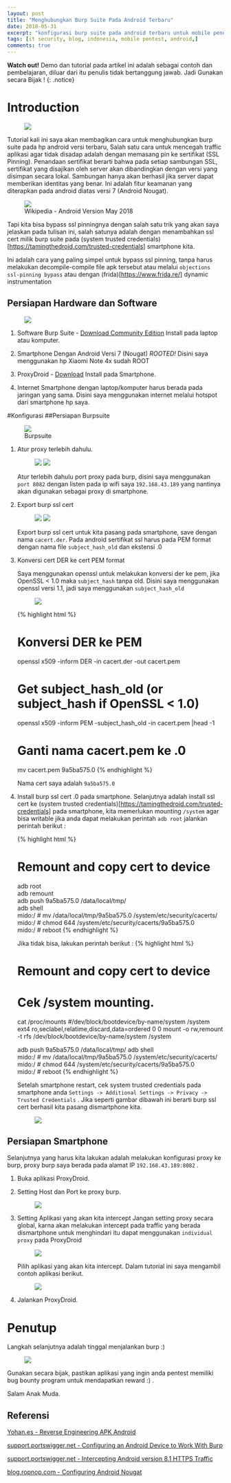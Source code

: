```yaml
---
layout: post
title: "Menghubungkan Burp Suite Pada Android Terbaru"
date: 2018-05-31
excerpt: "konfigurasi burp suite pada android terbaru untuk mobile penetration testing"
tags: [it security, blog, indonesia, mobile pentest, android,]
comments: true
---
```

**Watch out!** Demo dan tutorial pada artikel ini adalah sebagai contoh dan pembelajaran, diluar dari itu penulis tidak bertanggung jawab. Jadi Gunakan secara Bijak !
{: .notice}

# Introduction
<figure>
	<a href="https://appsec-labs.com/wp-content/uploads/2014/06/3-main-mobiles-os-002-280x300.png"><img src="https://appsec-labs.com/wp-content/uploads/2014/06/3-main-mobiles-os-002-280x300.png"></a>
</figure>

Tutorial kali ini saya akan membagikan cara untuk menghubungkan burp suite pada hp android versi terbaru, Salah satu cara untuk mencegah traffic aplikasi agar tidak disadap adalah dengan memasang pin ke sertifikat (SSL Pinning). Penandaan sertifikat berarti bahwa pada setiap sambungan SSL, sertifikat yang disajikan oleh server akan dibandingkan dengan versi yang disimpan secara lokal. Sambungan hanya akan berhasil jika server dapat memberikan identitas yang benar. Ini adalah fitur keamanan yang diterapkan pada android diatas versi 7 (Android Nougat).

<figure>
	<a href="https://en.wikipedia.org/wiki/Android_version_history"><img src="/images/android-version.PNG"></a>
	<figcaption>Wikipedia - Android Version May 2018</figcaption>
</figure>

Tapi kita bisa bypass ssl pinningnya dengan salah satu trik yang akan saya jelaskan pada tulisan ini, salah satunya adalah dengan menambahkan ssl cert milik burp suite pada (system trusted credentials)[https://tamingthedroid.com/trusted-credentials] smartphone kita. 

Ini adalah cara yang paling simpel untuk bypass ssl pinning, tanpa harus melakukan decompile-compile file apk tersebut atau melalui `objections ssl-pinning bypass` atau dengan (frida)[https://www.frida.re/] dynamic instrumentation

## Persiapan Hardware dan Software
<figure>
	<a href="http://www.redcross.org/images/MEDIA_CustomProductCatalog/m21071267_Oregon-SW-Washington-Prepare-Initiative_8824_763x260.jpg"><img src="http://www.redcross.org/images/MEDIA_CustomProductCatalog/m21071267_Oregon-SW-Washington-Prepare-Initiative_8824_763x260.jpg"></a>
</figure>

1. Software Burp Suite - [Download Community Edition](https://portswigger.net/burp/communitydownload)
   Install pada laptop atau komputer.

2. Smartphone Dengan Android Versi 7 (Nougat) *ROOTED!*
   Disini saya menggunakan hp Xiaomi Note 4x sudah ROOT 

3. ProxyDroid - [Download](https://play.google.com/store/apps/details?id=org.proxydroid&hl=en)
   Install pada Smartphone.

4. Internet
   Smartphone dengan laptop/komputer harus berada pada jaringan yang sama. Disini saya menggunakan internet melalui hotspot dari smartphone hp saya. 

#Konfigurasi
##Persiapan Burpsuite
<figure>
	<a href="https://portswigger.net/content/images/logos/portswigger-logo.svg"><img src="https://portswigger.net/content/images/logos/portswigger-logo.svg"></a>
	<figcaption>Burpsuite</figcaption>
</figure>

1. Atur proxy terlebih dahulu.

	<figure class="half">
		<a href="/images/configure-burp-proxy.PNG"><img src="/images/configure-burp-proxy.PNG"></a>
		<a href="/images/configure-burp-proxy-final.PNG"><img src="/images/configure-burp-proxy-final.PNG"></a>
	</figure>

	Atur terlebih dahulu port proxy pada burp, disini saya menggunakan `port 8082` dengan listen pada ip wifi saya `192.168.43.189` yang nantinya akan digunakan sebagai proxy di smartphone.

2. Export burp ssl cert

	<figure class="half">
		<a href="/images/export-burp-cert.PNG"><img src="/images/export-burp-cert.PNG"></a>
		<a href="/images/export-burp-cert-save.PNG"><img src="/images/export-burp-cert-save.PNG"></a>
	</figure>

	Export burp ssl cert untuk kita pasang pada smartphone, save dengan nama `cacert.der`.
	Pada android sertifikat ssl harus pada PEM format dengan nama file `subject_hash_old` dan ekstensi .0 

3. Konversi cert DER ke cert PEM format
	
	Saya menggunakan openssl untuk melakukan konversi der ke pem, jika OpenSSL < 1.0 maka `subject_hash` tanpa old. 
	Disini saya menggunakan openssl versi 1.1, jadi saya menggunakan `subject_hash_old`

	<figure >
		<a href="/images/openssl-version-1.1.PNG"><img src="/images/openssl-version-1.1.PNG"></a>
	</figure>

	{% highlight html %}
	# Konversi DER ke PEM
	openssl x509 -inform DER -in cacert.der -out cacert.pem

	# Get subject_hash_old (or subject_hash if OpenSSL < 1.0)
	openssl x509 -inform PEM -subject_hash_old -in cacert.pem |head -1

	# Ganti nama cacert.pem ke <hash>.0
	mv cacert.pem 9a5ba575.0
	{% endhighlight %} 

	Nama cert saya adalah `9a5ba575.0`

4. Install burp ssl cert <hash>.0 pada smartphone.
	Selanjutnya adalah install ssl cert ke (system trusted credentials)[https://tamingthedroid.com/trusted-credentials] pada smartphone, kita memerlukan mounting `/system` agar bisa writable jika anda dapat melakukan perintah `adb root` jalankan perintah berikut : 

	{% highlight html %}
	# Remount and copy cert to device
	adb root  
	adb remount  
	adb push 9a5ba575.0 /data/local/tmp/  
	adb shell  
	mido:/ # mv /data/local/tmp/9a5ba575.0 /system/etc/security/cacerts/  
	mido:/ # chmod 644 /system/etc/security/cacerts/9a5ba575.0  
	mido:/ # reboot 
	{% endhighlight %} 

	Jika tidak bisa, lakukan perintah berikut : 
	{% highlight html %}
	# Remount and copy cert to device
	# Cek /system mounting.
	cat /proc/mounts
	#/dev/block/bootdevice/by-name/system /system ext4 ro,seclabel,relatime,discard,data=ordered 0 0
	mount -o rw,remount -t rfs /dev/block/bootdevice/by-name/system /system 

	adb push 9a5ba575.0 /data/local/tmp/ 
	adb shell  
	mido:/ # mv /data/local/tmp/9a5ba575.0 /system/etc/security/cacerts/  
	mido:/ # chmod 644 /system/etc/security/cacerts/9a5ba575.0  
	mido:/ # reboot 
	{% endhighlight %} 
	
	Setelah smartphone restart, cek system trusted credentials pada smartphone anda `Settings -> Additional Settings -> Privacy -> Trusted Credentials` . Jika seperti gambar dibawah ini berarti burp ssl cert berhasil kita pasang dismartphone kita.

	<figure>
	<a href="/images/check-trusted-credentials.jpg"><img src="/images/check-trusted-credentials.jpg"></a>
	</figure>

## Persiapan Smartphone
Selanjutnya yang harus kita lakukan adalah melakukan konfigurasi proxy ke burp, proxy burp saya berada pada alamat IP `192.168.43.189:8082` .

1. Buka aplikasi ProxyDroid.
2. Setting Host dan Port ke proxy burp.
	<figure>
	<a href="/images/configure-proxydroid-final.jpg"><img src="/images/configure-proxydroid-final.jpg"></a>
	</figure>
3. Setting Aplikasi yang akan kita intercept
	Jangan setting proxy secara global, karna akan melakukan intercept pada traffic yang berada dismartphone untuk menghindari itu dapat menggunakan `individual proxy` pada ProxyDroid
	<figure>
		<a href="/images/configure-proxydroid-individual-proxy.jpg"><img src="/images/configure-proxydroid-individual-proxy.jpg"></a>
	</figure>

	Pilih aplikasi yang akan kita intercept. Dalam tutorial ini saya mengambil contoh aplikasi berikut.
	<figure>
		<a href="/images/configure-proxydroid-individual-app.jpg"><img src="/images/configure-proxydroid-individual-app.jpg"></a>
	</figure>

4. Jalankan ProxyDroid.

# Penutup
Langkah selanjutnya adalah tinggal menjalankan burp :)

<figure>
	<a href="/images/example-app.jpg"><img src="/images/example-app.jpg"></a>
</figure>

Gunakan secara bijak, pastikan aplikasi yang ingin anda pentest memiliki bug bounty program untuk mendapatkan reward :) .

Salam Anak Muda.

## Referensi
[Yohan.es - Reverse Engineering APK Android](https://yohan.es/security/android/)

[support.portswigger.net - Configuring an Android Device to Work With Burp](https://support.portswigger.net/customer/portal/articles/1841101-configuring-an-android-device-to-work-with-burp)

[support.portswigger.net - Intercepting Android version 8.1 HTTPS Traffic](https://support.portswigger.net/customer/portal/questions/17281202-intercepting-android-version-8-1-https-traffic)

[blog.ropnop.com - Configuring Android Nougat](https://blog.ropnop.com/configuring-burp-suite-with-android-nougat/)

